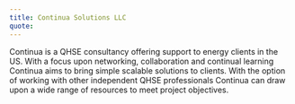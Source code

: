 ```yaml
---
title: Continua Solutions LLC
quote: 
---
```


Continua is a QHSE consultancy offering support to energy clients in the US. With a focus upon networking, collaboration and continual learning Continua aims to bring simple scalable solutions to clients. With the option of working with other independent QHSE professionals Continua can draw upon a wide range of resources to meet project objectives.
